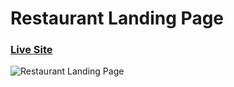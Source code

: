 # Restaurant Landing Page
### [Live Site](https://restaurant-website-pink.vercel.app)

![Restaurant Landing Page](https://i.ibb.co/5jxBKpw/image.png)

